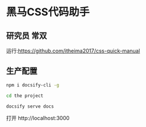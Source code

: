 # 黑马CSS代码助手

## 研究员 常双

运行:https://github.com/itheima2017/css-quick-manual

## 生产配置

```bash
npm i docsify-cli -g

cd the project

docsify serve docs
```

打开 http://localhost:3000
